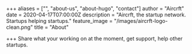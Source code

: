+++
aliases = ["", "about-us", "about-hugo", "contact"]
author = "Aircrft"
date = 2020-04-17T07:00:00Z
description = "Aircrft, the startup network. Startups helping startups."
feature_image = "/images/aircrft-logo-clean.png"
title = "About"

+++
Share what your working on at the moment, get support, help other startups.